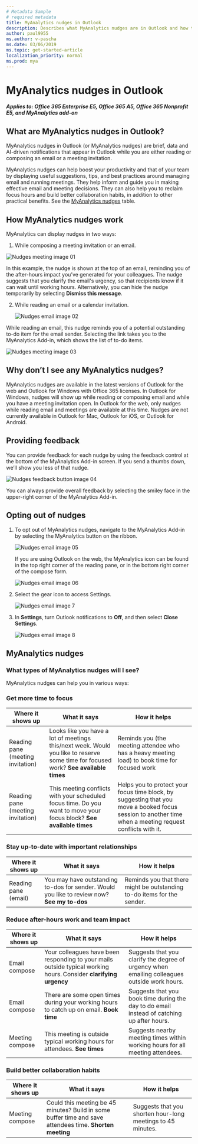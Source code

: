 ```yaml
---
# Metadata Sample
# required metadata
title: MyAnalytics nudges in Outlook
description: Describes what MyAnalytics nudges are in Outlook and how they work
author: paul9955
ms.author: v-pascha
ms.date: 03/06/2019
ms.topic: get-started-article
localization_priority: normal 
ms.prod: mya
---
```


# MyAnalytics nudges in Outlook

**_Applies to: Office 365 Enterprise E5, Office 365 A5, Office 365 Nonprofit E5, and MyAnalytics add-on_**

## What are MyAnalytics nudges in Outlook?

MyAnalytics nudges in Outlook (or MyAnalytics nudges) are brief, data and AI-driven notifications that appear in Outlook while you are either reading or composing an email or a meeting invitation.  

MyAnalytics nudges can help boost your productivity and that of your team by displaying useful suggestions, tips, and best practices around managing email and running meetings. They help inform and guide you in making effective email and meeting decisions. They can also help you to reclaim focus hours and build better collaboration habits, in addition to other practical benefits. See the
[MyAnalytics nudges](#myanalytics-nudges) table.

## How MyAnalytics nudges work

MyAnalytics can display nudges in two ways:

1. While composing a meeting invitation or an email.

 ![Nudges meeting image 01](../../Images/mya/use/nudges-meeting-01.png)

 In this example, the nudge is shown at the top of an email, reminding you of the after-hours impact you’ve generated for your colleagues. The nudge suggests that you clarify the email's urgency, so that recipients know if it can wait until working hours. Alternatively, you can hide the nudge temporarily by selecting **Dismiss this message**.

2. While reading an email or a calendar invitation.

   ![Nudges email image 02](../../Images/mya/use/nudges-email-02.png)

While reading an email, this nudge reminds you of a potential outstanding to-do item for the email sender. Selecting the link takes you to the MyAnalytics Add-in, which shows the list of to-do items. 
 
![Nudges meeting image 03](../../Images/mya/use/nudges-meeting-summary_03.png)

## Why don’t I see any MyAnalytics nudges?

MyAnalytics nudges are available in the latest versions of Outlook for the web and Outlook for Windows with Office 365 licenses. In Outlook for Windows, nudges will show up while reading or composing email and while you have a meeting invitation open. In Outlook for the web, only nudges while reading email and meetings are available at this time. Nudges are not currently available in Outlook for Mac, Outlook for iOS, or Outlook for Android. 

## Providing feedback

You can provide feedback for each nudge by using the feedback control at the bottom of the MyAnalytics Add-in screen. If you send a thumbs down, we’ll show you less of that nudge.

   ![Nudges feedback button image 04](../../Images/mya/use/nudges-feedback-04.png)

You can always provide overall feedback by selecting the smiley face in the upper-right corner of the MyAnalytics Add-in.

## Opting out of nudges

1. To opt out of MyAnalytics nudges, navigate to the MyAnalytics Add-in by selecting the MyAnalytics button on the ribbon.  

      ![Nudges email image 05](../../Images/mya/use/nudges-mya-tab-05.png)

      If you are using Outlook on the web, the MyAnalytics icon can be found in the top right corner of the reading pane, or in the bottom right corner of the compose form.

     ![Nudges email image 06](../../Images/mya/use/nudges-reply-all-06.png)

2. Select the gear icon to access Settings.

   ![Nudges email image 7](../../Images/mya/use/nudges-email-07.png)

3. In **Settings**, turn Outlook notifications to **Off**, and then select **Close Settings**.

    ![Nudges email image 8](../../Images/mya/use/nudges-email-08.png)

## MyAnalytics nudges

### What types of MyAnalytics nudges will I see?

MyAnalytics nudges can help you in various ways:

### Get more time to focus

| Where it shows up  | What it says | How it helps  |
|------|-------|---------|
|Reading pane (meeting invitation)|Looks like you have a lot of meetings this/next week. Would you like to reserve some time for focused work? **See available times**|Reminds you (the meeting attendee who has a heavy meeting load) to book time for focused work|
|Reading pane (meeting invitation)|This meeting conflicts with your scheduled focus time. Do you want to move your focus block? **See available times**|Helps you to protect your focus time block, by suggesting that you move a booked focus session to another time when a meeting request conflicts with it.|

### Stay up-to-date with important relationships

| Where it shows up | What it says | How it helps |
|------|-------|---------|
| Reading pane (email) | You may have outstanding to-dos for sender. Would you like to review now? **See my to-dos** | Reminds you that there might be outstanding to-do items for the sender. |


### Reduce after-hours work and team impact

| Where it shows up  | What it says | How it helps |
|------|-------|---------|
|Email compose | Your colleagues have been responding to your mails outside typical working hours. Consider **clarifying urgency** |Suggests that you clarify the degree of urgency when emailing colleagues outside work hours. |
|Email compose | There are some open times during your working hours to catch up on email. **Book time** | Suggests that you book time during the day to do email instead of catching up after hours. |
|Meeting compose | This meeting is outside typical working hours for attendees. **See times** | Suggests nearby meeting times within working hours for all meeting attendees. |

### Build better collaboration habits 
| Where it shows up  | What it says | How it helps |
|------|-------|---------|
|Meeting compose | Could this meeting be 45 minutes? Build in some buffer time and save attendees time. **Shorten meeting** |Suggests that you shorten hour-long meetings to 45 minutes. |
